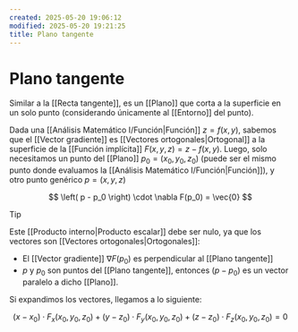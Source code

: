 ```yaml
---
created: 2025-05-20 19:06:12
modified: 2025-05-20 19:21:25
title: Plano tangente
---
```


# Plano tangente

Similar a la [[Recta tangente]], es un [[Plano]] que corta a la superficie en un solo punto (considerando únicamente al [[Entorno]] del punto).

Dada una [[Análisis Matemático I/Función|Función]] $z = f(x, y)$, sabemos que el [[Vector gradiente]] es [[Vectores ortogonales|Ortogonal]] a la superficie de la [[Función implícita]] $F(x, y, z) = z - f(x, y)$. Luego, solo necesitamos un punto del [[Plano]] $p_0 = \left( x_0, y_0, z_0 \right)$ (puede ser el mismo punto donde evaluamos la [[Análisis Matemático I/Función|Función]]), y otro punto genérico $p = \left( x, y, z \right)$

$$
\left( p - p_0 \right) \cdot \nabla F(p_0) = \vec{0}
$$

> [!tip]
> Este [[Producto interno|Producto escalar]] debe ser nulo, ya que los vectores son [[Vectores ortogonales|Ortogonales]]:
> 
> - El [[Vector gradiente]] $\nabla F(p_0)$ es perpendicular al [[Plano tangente]]
> - $p$ y $p_0$ son puntos del [[Plano tangente]], entonces $\left( p - p_0 \right)$ es un vector paralelo a dicho [[Plano]].

Si expandimos los vectores, llegamos a lo siguiente:

$$
\left( x - x_0 \right) \cdot F_x \left( x_0, y_0, z_0 \right) +
\left( y - z_0 \right) \cdot F_y \left( x_0, y_0, z_0 \right) +
\left( z - z_0 \right) \cdot F_z \left( x_0, y_0, z_0 \right) =
0
$$
